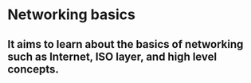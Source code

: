 # Networking basics
## It aims to learn about the basics of networking such as Internet, ISO layer, and high level concepts.

